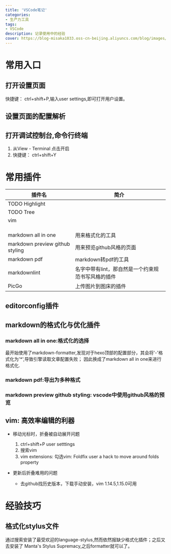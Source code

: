 ```yaml
---
title: 'VSCode笔记'
categories:
- 生产力工具
tags: 
- VSCode
description: 记录使用中的经验
cover: https://blog-misaka1033.oss-cn-beijing.aliyuncs.com/blog/images/1599308368178.webp
---
```

# 常用入口

## 打开设置页面

快捷键： ctrl+shift+P,输入user settings,即可打开用户设置。

## 设置页面的配置解析

## 打开调试控制台,命令行终端

1. 从View - Terminal 点击开启
2. 快捷键： ctrl+shift+Y

# 常用插件

| 插件名                          | 简介                                               |
| ------------------------------- | -------------------------------------------------- |
| TODO Highlight                  |                                                    |
| TODO Tree                       |                                                    |
| vim                             |                                                    |
|                                 |                                                    |
|                                 |                                                    |
|                                 |                                                    |
| markdown all in one             | 用来格式化的工具                                   |
| markdown preview github styling | 用来预览github风格的页面                           |
| markdown pdf                    | markdown转pdf的工具                                |
| markdownlint                    | 名字中带有lint，那自然是一个约束规范书写风格的插件 |
| PicGo                           | 上传图片到图床的插件                               |


## editorconfig插件

## markdown的格式化与优化插件

### markdown all in one:格式化的选择

最开始使用了markdown-formatter,发现对于hexo顶部的配置部分，其会将'-'格式化为'*',导致引擎读取文章配置失败；
因此换成了markdown all in one来进行格式化.

### markdown pdf:导出为多种格式

### markdown preview github styling: vscode中使用github风格的预览

## vim: 高效率编辑的利器

* 移动光标时，折叠被自动展开问题
  1. ctrl+shift+P user setttings
  2. 搜索vim
  3. vim extensions: 勾选vim: Foldfix user a hack to move around folds property

* 更新后折叠难用的问题
  * 去github找历史版本，下载手动安装，vim 1.14.5,1.15.0可用

# 经验技巧
## 格式化stylus文件
通过搜索安装了最受欢迎的language-stylus,然而依然报缺少格式化插件；之后又去安装了
Manta's Stylus Supremacy,之后formatter就可以了。